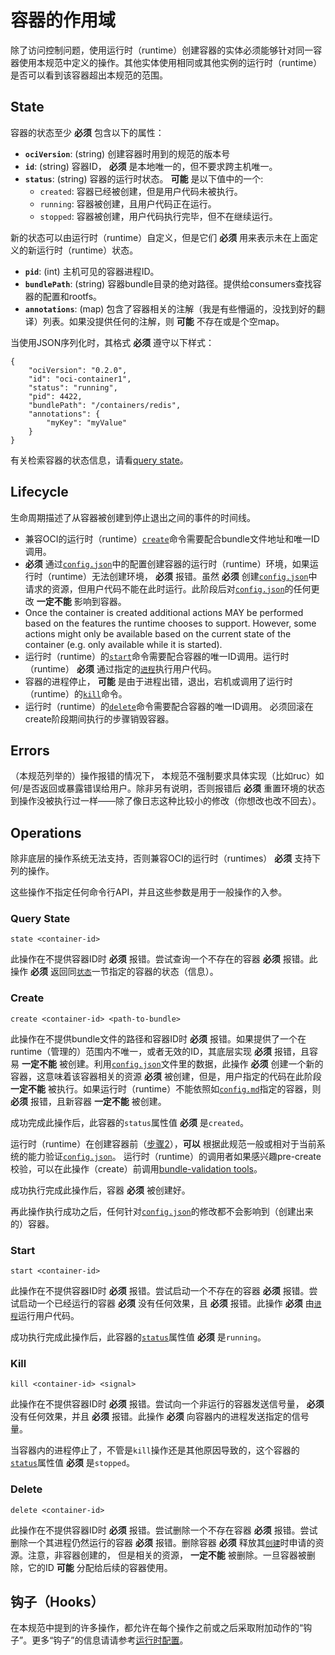 # 容器的作用域

除了访问控制问题，使用运行时（runtime）创建容器的实体必须能够针对同一容器使用本规范中定义的操作。其他实体使用相同或其他实例的运行时（runtime）是否可以看到该容器超出本规范的范围。

## State

容器的状态至少 **必须** 包含以下的属性：

* **`ociVersion`**: (string) 创建容器时用到的规范的版本号
* **`id`**: (string) 容器ID， **必须** 是本地唯一的，但不要求跨主机唯一。
* **`status`**: (string) 容器的运行时状态。 **可能** 是以下值中的一个:
  * `created`: 容器已经被创建，但是用户代码未被执行。
  * `running`: 容器被创建，且用户代码正在运行。
  * `stopped`: 容器被创建，用户代码执行完毕，但不在继续运行。

新的状态可以由运行时（runtime）自定义，但是它们 **必须** 用来表示未在上面定义的新运行时（runtime）状态。

* **`pid`**: (int) 主机可见的容器进程ID。
* **`bundlePath`**: (string) 容器bundle目录的绝对路径。提供给consumers查找容器的配置和rootfs。
* **`annotations`**: (map) 包含了容器相关的注解（我是有些懵逼的，没找到好的翻译）列表。如果没提供任何的注解，则 **可能** 不存在或是个空map。

当使用JSON序列化时，其格式 **必须** 遵守以下样式：

```
{
    "ociVersion": "0.2.0",
    "id": "oci-container1",
    "status": "running",
    "pid": 4422,
    "bundlePath": "/containers/redis",
    "annotations": {
        "myKey": "myValue"
    }
}
```

有关检索容器的状态信息，请看[query state](#query-state)。

## Lifecycle

生命周期描述了从容器被创建到停止退出之间的事件的时间线。

* 兼容OCI的运行时（runtime）[`create`](runtime.md#create)命令需要配合bundle文件地址和唯一ID调用。
* **必须** 通过[`config.json`](config.md)中的配置创建容器的运行时（runtime）环境，如果运行时（runtime）无法创建环境， **必须** 报错。虽然 **必须** 创建[`config.json`](config.md)中请求的资源，但用户代码不能在此时运行。此阶段后对[`config.json`](config.md)的任何更改 **一定不能** 影响到容器。
* Once the container is created additional actions MAY be performed based on the features the runtime chooses to support. However, some actions might only be available based on the current state of the container (e.g. only available while it is started).
* 运行时（runtime）的[`start`](runtime.md#start)命令需要配合容器的唯一ID调用。运行时（runtime） **必须** 通过指定的[`进程`](config.md#process-configuration)执行用户代码。
* 容器的进程停止， **可能** 是由于进程出错，退出，宕机或调用了运行时（runtime）的[`kill`](runtime.md#kill)命令。
* 运行时（runtime）的[`delete`](runtime.md#delete)命令需要配合容器的唯一ID调用。 必须回滚在create阶段期间执行的步骤销毁容器。

## Errors

（本规范列举的）操作报错的情况下， 本规范不强制要求具体实现（比如ruc）如何/是否返回或暴露错误给用户。除非另有说明，否则报错后 **必须** 重置环境的状态到操作没被执行过一样——除了像日志这种比较小的修改（你想改也改不回去）。

## Operations

除非底层的操作系统无法支持，否则兼容OCI的运行时（runtimes） **必须** 支持下列的操作。

这些操作不指定任何命令行API，并且这些参数是用于一般操作的入参。


### Query State

`state <container-id>`

此操作在不提供容器ID时 **必须** 报错。尝试查询一个不存在的容器 **必须** 报错。此操作 **必须** 返回同[`状态`](#state)一节指定的容器的状态（信息）。

### Create


`create <container-id> <path-to-bundle>`

此操作在不提供bundle文件的路径和容器ID时 **必须** 报错。如果提供了一个在runtime（管理的）范围内不唯一，或者无效的ID，其底层实现 **必须** 报错，且容易 **一定不能** 被创建。利用[`config.json`](config.md)文件里的数据，此操作 **必须** 创建一个新的容器，这意味着该容器相关的资源 **必须** 被创建，但是，用户指定的代码在此阶段 **一定不能** 被执行。如果运行时（runtime）不能依照如[`config.md`](config.md)指定的容器，则 **必须** 报错，且新容器 **一定不能** 被创建。

成功完成此操作后，此容器的`status`属性值 **必须** 是`created`。

运行时（runtime）在创建容器前（[步骤2](#lifecycle)），**可以** 根据此规范一般或相对于当前系统的能力验证[`config.json`](config.md)。
运行时（runtime）的调用者如果感兴趣pre-create校验，可以在此操作（create）前调用[bundle-validation tools](implementations.md#testing--tools)。

成功执行完成此操作后，容器 **必须** 被创建好。

再此操作执行成功之后，任何针对[`config.json`](config.md)的修改都不会影响到（创建出来的）容器。

### Start

`start <container-id>`

此操作在不提供容器ID时 **必须** 报错。尝试启动一个不存在的容器 **必须** 报错。尝试启动一个已经运行的容器 **必须** 没有任何效果，且 **必须** 报错。此操作 **必须** 由[`进程`](config.md#process-configuration)运行用户代码。

成功执行完成此操作后，此容器的[`status`](#state)属性值 **必须** 是`running`。

### Kill


`kill <container-id> <signal>`

此操作在不提供容器ID时 **必须** 报错。尝试向一个非运行的容器发送信号量， **必须** 没有任何效果，并且 **必须** 报错。此操作 **必须** 向容器内的进程发送指定的信号量。

当容器内的进程停止了，不管是`kill`操作还是其他原因导致的，这个容器的[`status`](#state)属性值 **必须** 是`stopped`。

### Delete

`delete <container-id>`

此操作在不提供容器ID时 **必须** 报错。尝试删除一个不存在容器 **必须** 报错。尝试删除一个其进程仍然运行的容器 **必须** 报错。删除容器 **必须** 释放其[`创建`](#create)时申请的资源。注意，非容器创建的， 但是相关的资源， **一定不能** 被删除。一旦容器被删除，它的ID **可能** 分配给后续的容器使用。

## 钩子（Hooks）

在本规范中提到的许多操作，都允许在每个操作之前或之后采取附加动作的“钩子”。更多“钩子”的信息请请参考[运行时配置](./config.md#hooks)。
